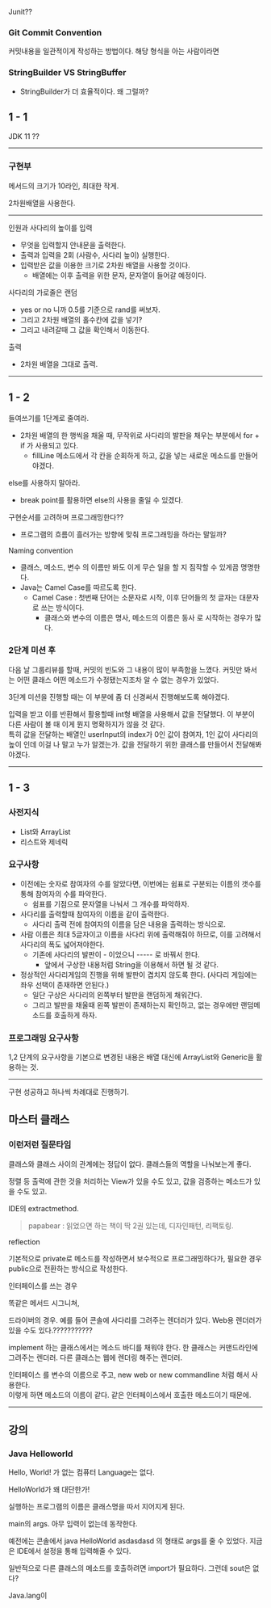 ﻿Junit?? 

### Git Commit Convention

커밋내용을 일관적이게 작성하는 방법이다. 해당 형식을 아는 사람이라면 



### StringBuilder VS StringBuffer

- StringBuilder가 더 효율적이다. 왜 그럴까?



## 1 - 1

JDK 11 ??

---

### 구현부

메서드의 크기가 10라인, 최대한 작게.

2차원배열을 사용한다.

---

인원과 사다리의 높이를 입력
- 무엇을 입력할지 안내문을 출력한다.
- 출력과 입력을 2회 (사람수, 사다리 높이) 실행한다.
- 입력받은 값을 이용한 크기로 2차원 배열을 사용할 것이다.
  - 배열에는 이후 출력을 위한 문자, 문자열이 들어갈 예정이다. 

사다리의 가로줄은 랜덤
- yes or no 니까 0.5를 기준으로 rand를 써보자.
- 그리고 2차원 배열의 홀수칸에 값을 넣기?
- 그리고 내려갈때 그 값을 확인해서 이동한다.

출력
- 2차원 배열을 그대로 출력.

---

## 1 - 2

들여쓰기를 1단계로 줄여라.
- 2차원 배열의 한 행씩을 채울 때, 무작위로 사다리의 발판을 채우는 부분에서 for + if 가 사용되고 있다.
  - fillLine 메소드에서 각 칸을 순회하게 하고, 값을 넣는 새로운 메소드를 만들어야겠다.

else를 사용하지 말아라.
- break point를 활용하면 else의 사용을 줄일 수 있겠다.

구현순서를 고려하며 프로그래밍한다??
- 프로그램의 흐름이 흘러가는 방향에 맞춰 프로그래밍을 하라는 말일까?

Naming convention
- 클래스, 메소드, 변수 의 이름만 봐도 이게 무슨 일을 할 지 짐작할 수 있게끔 명명한다.
- Java는 Camel Case를 따르도록 한다.
  - Camel Case : 첫번째 단어는 소문자로 시작, 이후 단어들의 첫 글자는 대문자로 쓰는 방식이다.
    - 클래스와 변수의 이름은 명사, 메소드의 이름은 동사 로 시작하는 경우가 많다.

### 2단계 미션 후

다음 날 그룹리뷰를 할때, 커밋의 빈도와 그 내용이 많이 부족함을 느꼈다. 커밋만 봐서는 어떤 클래스 어떤 메소드가 수정됐는지조차 알 수 없는 경우가 있었다.

3단계 미션을 진행할 때는 이 부분에 좀 더 신경써서 진행해보도록 해야겠다.

입력을 받고 이를 반환해서 활용할때 int형 배열을 사용해서 값을 전달했다. 이 부분이 다른 사람이 볼 때 이게 뭔지 명확하지가 않을 것 같다.  
특히 값을 전달하는 배열인 userInput의 index가 0인 값이 참여자, 1인 값이 사다리의 높이 인데 이걸 나 말고 누가 알겠는가. 값을 전달하기 위한 클래스를 만들어서 전달해봐야겠다.

--- 

## 1 - 3

### 사전지식

- List와 ArrayList
- 리스트와 제네릭

### 요구사항

- 이전에는 숫자로 참여자의 수를 알았다면, 이번에는 쉼표로 구분되는 이름의 갯수를 통해 참여자의 수를 파악한다.
  - 쉼표를 기점으로 문자열을 나눠서 그 개수를 파악하자.
- 사다리를 출력할때 참여자의 이름을 같이 출력한다.
  - 사다리 출력 전에 참여자의 이름을 담은 내용을 출력하는 방식으로.
- 사람 이름은 최대 5글자이고 이름을 사다리 위에 출력해줘야 하므로, 이를 고려해서 사다리의 폭도 넓어져야한다.
  - 기존에 사다리의 발판이 - 이었으니 ----- 로 바꿔서 한다.
    - 앞에서 구상한 내용처럼 String을 이용해서 하면 될 것 같다.
- 정상적인 사다리게임의 진행을 위해 발판이 겹치지 않도록 한다. (사다리 게임에는 좌우 선택이 존재하면 안된다.)
  - 일단 구상은 사다리의 왼쪽부터 발판을 랜덤하게 채워간다.
  - 그리고 발판을 채울때 왼쪽 발판이 존재하는지 확인하고, 없는 경우에만 랜덤메소드를 호출하게 하자.

### 프로그래밍 요구사항 

1,2 단계의 요구사항을 기본으로 변경된 내용은 배열 대신에 ArrayList와 Generic을 활용하는 것.

---

구현 성공하고 하나씩 차례대로 진행하기.


## 마스터 클래스

### 이런저런 질문타임

클래스와 클래스 사이의 관계에는 정답이 없다. 클래스들의 역할을 나눠보는게 좋다. 

정렬 등 출력에 관한 것을 처리하는 View가 있을 수도 있고, 값을 검증하는 메소드가 있을 수도 있고.

IDE의 extractmethod. 

> papabear : 읽었으면 하는 책이 딱 2권 있는데, 디자인패턴, 리팩토링.

reflection 

기본적으로 private로 메소드를 작성하면서 보수적으로 프로그래밍하다가, 필요한 경우 public으로 전환하는 방식으로 작성한다.

인터페이스를 쓰는 경우

똑같은 메서드 시그니쳐, 

드라이버의 경우. 예를 들어 콘솔에 사다리를 그려주는 렌더러가 있다. Web용 렌더러가 있을 수도 있다.???????????

implement 하는 클래스에서는 메소드 바디를 채워야 한다. 한 클래스는 커맨드라인에 그려주는 렌더러. 다른 클래스는 웹에 렌더링 해주는 렌더러.

인터페이스 를 변수의 이름으로 주고, new web or new commandline 처럼 해서 사용한다.  
이렇게 하면 메소드의 이름이 같다. 같은 인터페이스에서 호출한 메소드이기 때문에.

---

## 강의

### Java Helloworld

Hello, World! 가 없는 컴퓨터 Language는 없다. 

HelloWorld가 왜 대단한가!

실행하는 프로그램의 이름은 클래스명을 따서 지어지게 된다. 



main의 args. 아무 입력이 없는데 동작한다. 

예전에는 콘솔에서 java HelloWorld asdasdasd 의 형태로 args를 줄 수 있었다. 지금은 IDE에서 설정을 통해 입력해줄 수 있다.

일반적으로 다른 클래스의 메소드를 호출하려면 import가 필요하다. 그런데 sout은 없다?

Java.lang이 